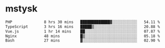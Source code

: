 # mstysk

<!--START_SECTION:waka-->

```txt
PHP              8 hrs 30 mins   █████████████▓░░░░░░░░░░░   54.11 %
TypeScript       3 hrs 16 mins   █████▒░░░░░░░░░░░░░░░░░░░   20.88 %
Vue.js           1 hr 14 mins    ██░░░░░░░░░░░░░░░░░░░░░░░   07.87 %
Nginx            48 mins         █▒░░░░░░░░░░░░░░░░░░░░░░░   05.18 %
Bash             27 mins         ▓░░░░░░░░░░░░░░░░░░░░░░░░   02.90 %
```

<!--END_SECTION:waka-->
